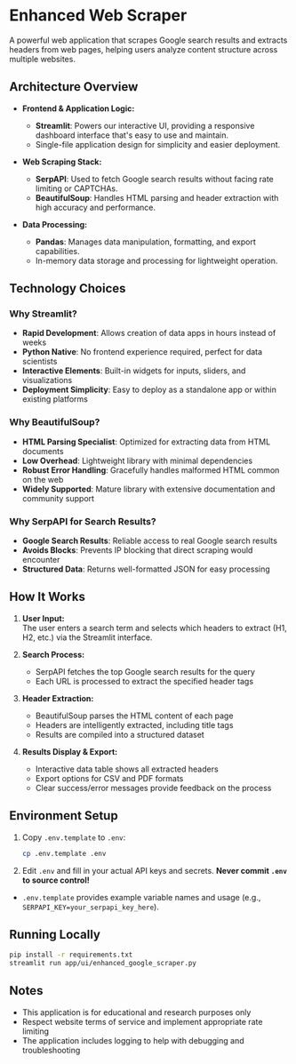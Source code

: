 # Enhanced Web Scraper

A powerful web application that scrapes Google search results and extracts headers from web pages, helping users analyze content structure across multiple websites.

## Architecture Overview

- **Frontend & Application Logic:**
  - **Streamlit**: Powers our interactive UI, providing a responsive dashboard interface that's easy to use and maintain.
  - Single-file application design for simplicity and easier deployment.

- **Web Scraping Stack:**
  - **SerpAPI**: Used to fetch Google search results without facing rate limiting or CAPTCHAs.
  - **BeautifulSoup**: Handles HTML parsing and header extraction with high accuracy and performance.

- **Data Processing:**
  - **Pandas**: Manages data manipulation, formatting, and export capabilities.
  - In-memory data storage and processing for lightweight operation.

## Technology Choices

### Why Streamlit?
- **Rapid Development**: Allows creation of data apps in hours instead of weeks
- **Python Native**: No frontend experience required, perfect for data scientists
- **Interactive Elements**: Built-in widgets for inputs, sliders, and visualizations
- **Deployment Simplicity**: Easy to deploy as a standalone app or within existing platforms

### Why BeautifulSoup?
- **HTML Parsing Specialist**: Optimized for extracting data from HTML documents
- **Low Overhead**: Lightweight library with minimal dependencies
- **Robust Error Handling**: Gracefully handles malformed HTML common on the web
- **Widely Supported**: Mature library with extensive documentation and community support

### Why SerpAPI for Search Results?
- **Google Search Results**: Reliable access to real Google search results
- **Avoids Blocks**: Prevents IP blocking that direct scraping would encounter
- **Structured Data**: Returns well-formatted JSON for easy processing

## How It Works

1. **User Input:**  
   The user enters a search term and selects which headers to extract (H1, H2, etc.) via the Streamlit interface.
   
2. **Search Process:**  
   - SerpAPI fetches the top Google search results for the query
   - Each URL is processed to extract the specified header tags
   
3. **Header Extraction:**  
   - BeautifulSoup parses the HTML content of each page
   - Headers are intelligently extracted, including title tags
   - Results are compiled into a structured dataset
   
4. **Results Display & Export:**  
   - Interactive data table shows all extracted headers
   - Export options for CSV and PDF formats
   - Clear success/error messages provide feedback on the process

## Environment Setup

1. Copy `.env.template` to `.env`:
   ```sh
   cp .env.template .env
   ```
2. Edit `.env` and fill in your actual API keys and secrets. **Never commit `.env` to source control!**

- `.env.template` provides example variable names and usage (e.g., `SERPAPI_KEY=your_serpapi_key_here`).

## Running Locally

```bash
pip install -r requirements.txt
streamlit run app/ui/enhanced_google_scraper.py
```

## Notes

- This application is for educational and research purposes only
- Respect website terms of service and implement appropriate rate limiting
- The application includes logging to help with debugging and troubleshooting
